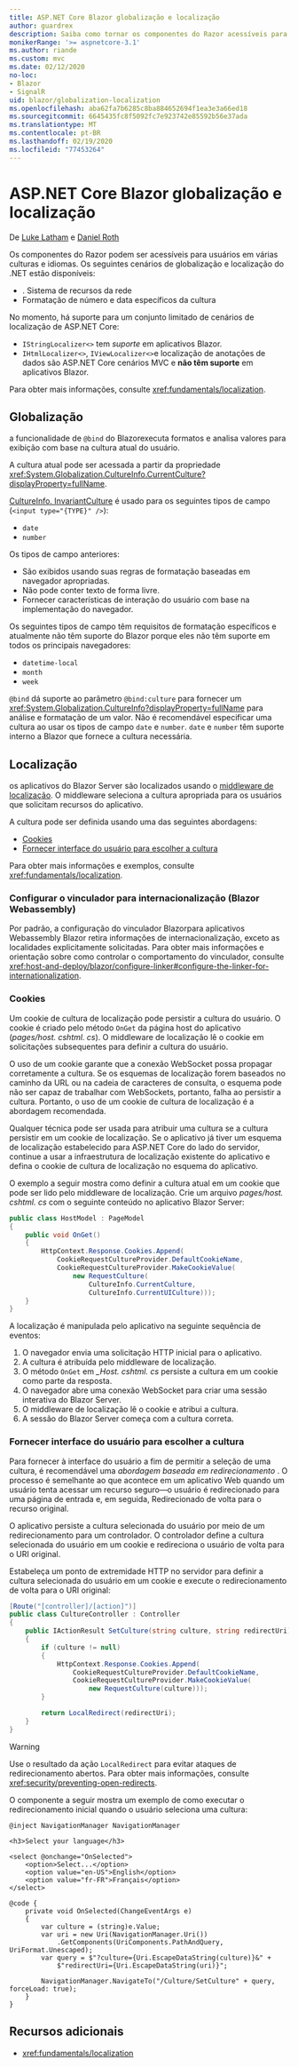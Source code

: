 ```yaml
---
title: ASP.NET Core Blazor globalização e localização
author: guardrex
description: Saiba como tornar os componentes do Razor acessíveis para os usuários em várias culturas e linguagens.
monikerRange: '>= aspnetcore-3.1'
ms.author: riande
ms.custom: mvc
ms.date: 02/12/2020
no-loc:
- Blazor
- SignalR
uid: blazor/globalization-localization
ms.openlocfilehash: aba62fa7b6285c8ba884652694f1ea3e3a66ed18
ms.sourcegitcommit: 6645435fc8f5092fc7e923742e85592b56e37ada
ms.translationtype: MT
ms.contentlocale: pt-BR
ms.lasthandoff: 02/19/2020
ms.locfileid: "77453264"
---
```

# <a name="aspnet-core-opno-locblazor-globalization-and-localization"></a>ASP.NET Core Blazor globalização e localização

De [Luke Latham](https://github.com/guardrex) e [Daniel Roth](https://github.com/danroth27)

Os componentes do Razor podem ser acessíveis para usuários em várias culturas e idiomas. Os seguintes cenários de globalização e localização do .NET estão disponíveis:

* . Sistema de recursos da rede
* Formatação de número e data específicos da cultura

No momento, há suporte para um conjunto limitado de cenários de localização de ASP.NET Core:

* `IStringLocalizer<>` tem *suporte* em aplicativos Blazor.
* `IHtmlLocalizer<>`, `IViewLocalizer<>`e localização de anotações de dados são ASP.NET Core cenários MVC e **não têm suporte** em aplicativos Blazor.

Para obter mais informações, consulte <xref:fundamentals/localization>.

## <a name="globalization"></a>Globalização

a funcionalidade de `@bind` do Blazorexecuta formatos e analisa valores para exibição com base na cultura atual do usuário.

A cultura atual pode ser acessada a partir da propriedade <xref:System.Globalization.CultureInfo.CurrentCulture?displayProperty=fullName>.

[CultureInfo. InvariantCulture](xref:System.Globalization.CultureInfo.InvariantCulture) é usado para os seguintes tipos de campo (`<input type="{TYPE}" />`):

* `date`
* `number`

Os tipos de campo anteriores:

* São exibidos usando suas regras de formatação baseadas em navegador apropriadas.
* Não pode conter texto de forma livre.
* Fornecer características de interação do usuário com base na implementação do navegador.

Os seguintes tipos de campo têm requisitos de formatação específicos e atualmente não têm suporte do Blazor porque eles não têm suporte em todos os principais navegadores:

* `datetime-local`
* `month`
* `week`

`@bind` dá suporte ao parâmetro `@bind:culture` para fornecer um <xref:System.Globalization.CultureInfo?displayProperty=fullName> para análise e formatação de um valor. Não é recomendável especificar uma cultura ao usar os tipos de campo `date` e `number`. `date` e `number` têm suporte interno a Blazor que fornece a cultura necessária.

## <a name="localization"></a>Localização

os aplicativos do Blazor Server são localizados usando o [middleware de localização](xref:fundamentals/localization#localization-middleware). O middleware seleciona a cultura apropriada para os usuários que solicitam recursos do aplicativo.

A cultura pode ser definida usando uma das seguintes abordagens:

* [Cookies](#cookies)
* [Fornecer interface do usuário para escolher a cultura](#provide-ui-to-choose-the-culture)

Para obter mais informações e exemplos, consulte <xref:fundamentals/localization>.

### <a name="configure-the-linker-for-internationalization-opno-locblazor-webassembly"></a>Configurar o vinculador para internacionalização (Blazor Webassembly)

Por padrão, a configuração do vinculador Blazorpara aplicativos Webassembly Blazor retira informações de internacionalização, exceto as localidades explicitamente solicitadas. Para obter mais informações e orientação sobre como controlar o comportamento do vinculador, consulte <xref:host-and-deploy/blazor/configure-linker#configure-the-linker-for-internationalization>.

### <a name="cookies"></a>Cookies

Um cookie de cultura de localização pode persistir a cultura do usuário. O cookie é criado pelo método `OnGet` da página host do aplicativo (*pages/host. cshtml. cs*). O middleware de localização lê o cookie em solicitações subsequentes para definir a cultura do usuário. 

O uso de um cookie garante que a conexão WebSocket possa propagar corretamente a cultura. Se os esquemas de localização forem baseados no caminho da URL ou na cadeia de caracteres de consulta, o esquema pode não ser capaz de trabalhar com WebSockets, portanto, falha ao persistir a cultura. Portanto, o uso de um cookie de cultura de localização é a abordagem recomendada.

Qualquer técnica pode ser usada para atribuir uma cultura se a cultura persistir em um cookie de localização. Se o aplicativo já tiver um esquema de localização estabelecido para ASP.NET Core do lado do servidor, continue a usar a infraestrutura de localização existente do aplicativo e defina o cookie de cultura de localização no esquema do aplicativo.

O exemplo a seguir mostra como definir a cultura atual em um cookie que pode ser lido pelo middleware de localização. Crie um arquivo *pages/host. cshtml. cs* com o seguinte conteúdo no aplicativo Blazor Server:

```csharp
public class HostModel : PageModel
{
    public void OnGet()
    {
        HttpContext.Response.Cookies.Append(
            CookieRequestCultureProvider.DefaultCookieName,
            CookieRequestCultureProvider.MakeCookieValue(
                new RequestCulture(
                    CultureInfo.CurrentCulture,
                    CultureInfo.CurrentUICulture)));
    }
}
```

A localização é manipulada pelo aplicativo na seguinte sequência de eventos:

1. O navegador envia uma solicitação HTTP inicial para o aplicativo.
1. A cultura é atribuída pelo middleware de localização.
1. O método `OnGet` em *_Host. cshtml. cs* persiste a cultura em um cookie como parte da resposta.
1. O navegador abre uma conexão WebSocket para criar uma sessão interativa do Blazor Server.
1. O middleware de localização lê o cookie e atribui a cultura.
1. A sessão do Blazor Server começa com a cultura correta.

### <a name="provide-ui-to-choose-the-culture"></a>Fornecer interface do usuário para escolher a cultura

Para fornecer à interface do usuário a fim de permitir a seleção de uma cultura, é recomendável uma *abordagem baseada em redirecionamento* . O processo é semelhante ao que acontece em um aplicativo Web quando um usuário tenta acessar um recurso seguro&mdash;o usuário é redirecionado para uma página de entrada e, em seguida, Redirecionado de volta para o recurso original. 

O aplicativo persiste a cultura selecionada do usuário por meio de um redirecionamento para um controlador. O controlador define a cultura selecionada do usuário em um cookie e redireciona o usuário de volta para o URI original.

Estabeleça um ponto de extremidade HTTP no servidor para definir a cultura selecionada do usuário em um cookie e execute o redirecionamento de volta para o URI original:

```csharp
[Route("[controller]/[action]")]
public class CultureController : Controller
{
    public IActionResult SetCulture(string culture, string redirectUri)
    {
        if (culture != null)
        {
            HttpContext.Response.Cookies.Append(
                CookieRequestCultureProvider.DefaultCookieName,
                CookieRequestCultureProvider.MakeCookieValue(
                    new RequestCulture(culture)));
        }

        return LocalRedirect(redirectUri);
    }
}
```

> [!WARNING]
> Use o resultado da ação `LocalRedirect` para evitar ataques de redirecionamento abertos. Para obter mais informações, consulte <xref:security/preventing-open-redirects>.

O componente a seguir mostra um exemplo de como executar o redirecionamento inicial quando o usuário seleciona uma cultura:

```razor
@inject NavigationManager NavigationManager

<h3>Select your language</h3>

<select @onchange="OnSelected">
    <option>Select...</option>
    <option value="en-US">English</option>
    <option value="fr-FR">Français</option>
</select>

@code {
    private void OnSelected(ChangeEventArgs e)
    {
        var culture = (string)e.Value;
        var uri = new Uri(NavigationManager.Uri())
            .GetComponents(UriComponents.PathAndQuery, UriFormat.Unescaped);
        var query = $"?culture={Uri.EscapeDataString(culture)}&" +
            $"redirectUri={Uri.EscapeDataString(uri)}";

        NavigationManager.NavigateTo("/Culture/SetCulture" + query, forceLoad: true);
    }
}
```

## <a name="additional-resources"></a>Recursos adicionais

* <xref:fundamentals/localization>
